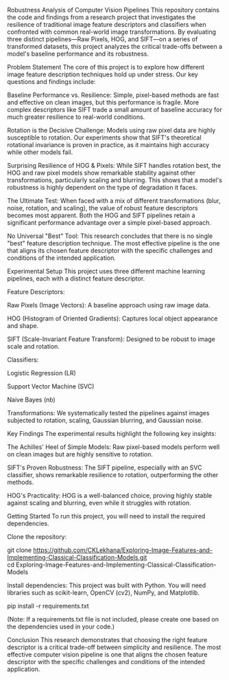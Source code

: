 Robustness Analysis of Computer Vision Pipelines
This repository contains the code and findings from a research project that investigates the resilience of traditional image feature descriptors and classifiers when confronted with common real-world image transformations. By evaluating three distinct pipelines—Raw Pixels, HOG, and SIFT—on a series of transformed datasets, this project analyzes the critical trade-offs between a model's baseline performance and its robustness.

Problem Statement
The core of this project is to explore how different image feature description techniques hold up under stress. Our key questions and findings include:

Baseline Performance vs. Resilience: Simple, pixel-based methods are fast and effective on clean images, but this performance is fragile. More complex descriptors like SIFT trade a small amount of baseline accuracy for much greater resilience to real-world conditions.

Rotation is the Decisive Challenge: Models using raw pixel data are highly susceptible to rotation. Our experiments show that SIFT's theoretical rotational invariance is proven in practice, as it maintains high accuracy while other models fail.

Surprising Resilience of HOG & Pixels: While SIFT handles rotation best, the HOG and raw pixel models show remarkable stability against other transformations, particularly scaling and blurring. This shows that a model's robustness is highly dependent on the type of degradation it faces.

The Ultimate Test: When faced with a mix of different transformations (blur, noise, rotation, and scaling), the value of robust feature descriptors becomes most apparent. Both the HOG and SIFT pipelines retain a significant performance advantage over a simple pixel-based approach.

No Universal "Best" Tool: This research concludes that there is no single "best" feature description technique. The most effective pipeline is the one that aligns its chosen feature descriptor with the specific challenges and conditions of the intended application.

Experimental Setup
This project uses three different machine learning pipelines, each with a distinct feature descriptor.

Feature Descriptors:

Raw Pixels (Image Vectors): A baseline approach using raw image data.

HOG (Histogram of Oriented Gradients): Captures local object appearance and shape.

SIFT (Scale-Invariant Feature Transform): Designed to be robust to image scale and rotation.

Classifiers:

Logistic Regression (LR)

Support Vector Machine (SVC)

Naive Bayes (nb)

Transformations: We systematically tested the pipelines against images subjected to rotation, scaling, Gaussian blurring, and Gaussian noise.

Key Findings
The experimental results highlight the following key insights:

The Achilles' Heel of Simple Models: Raw pixel-based models perform well on clean images but are highly sensitive to rotation.

SIFT's Proven Robustness: The SIFT pipeline, especially with an SVC classifier, shows remarkable resilience to rotation, outperforming the other methods.

HOG's Practicality: HOG is a well-balanced choice, proving highly stable against scaling and blurring, even while it struggles with rotation.

Getting Started
To run this project, you will need to install the required dependencies.

Clone the repository:

git clone https://github.com/CKLekhana/Exploring-Image-Features-and-Implementing-Classical-Classification-Models.git \
cd Exploring-Image-Features-and-Implementing-Classical-Classification-Models

Install dependencies:
This project was built with Python. You will need libraries such as scikit-learn, OpenCV (cv2), NumPy, and Matplotlib.

pip install -r requirements.txt

(Note: If a requirements.txt file is not included, please create one based on the dependencies used in your code.)

Conclusion
This research demonstrates that choosing the right feature descriptor is a critical trade-off between simplicity and resilience. The most effective computer vision pipeline is one that aligns the chosen feature descriptor with the specific challenges and conditions of the intended application.
